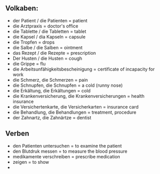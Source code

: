 ## Volkaben:

+ der Patient / die Patienten = patient
+ die Arztpraxis = doctor's office 
+ die Tablette / die Tabletten = tablet 
+ die Kapsel / dia Kapseln = capsule 
+ die Tropfen = drops 
+ die Salbe / die Salben = ointment 
+ das Rezept / die Rezepte = prescription 
+ Der Husten / die Husten = cough 
+ die Grippe = flu
+ die Arbeitsunfähigkeitsbescheinigung = certificate of incapacity for work
+ die Schmerz, die Schmerzen = pain
+ die Schnupfen, die Schnupfen = a cold (runny nose)
+ die Erkältung, die Erkältungen = cold
+ die Krankenversicherung, die Krankenversicherungen = health insurance
+ die Versichertenkarte, die Versicherkarten = insurance card 
+ die Behandlung, die Behandlungen = treatment, procedure
+ der Zahnartz, die Zahnärtze = dentist 

## Verben 

+ den Patienten untersuchen = to examine the patient 
+ den Blutdruk messen = to measure the blood pressure
+ medikamente verschreiben = prescribe medication 
+ zeigen = to show
+ 